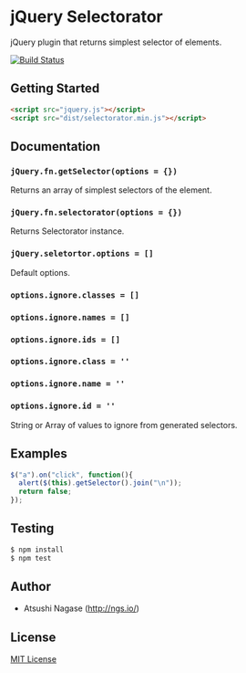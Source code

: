 # jQuery Selectorator

jQuery plugin that returns simplest selector of elements.

[![Build Status](https://travis-ci.org/ngs/jquery-selectorator.png?branch=master)](https://travis-ci.org/ngs/jquery-selectorator)

## Getting Started
```html
<script src="jquery.js"></script>
<script src="dist/selectorator.min.js"></script>
```

## Documentation
### `jQuery.fn.getSelector(options = {})`

Returns an array of simplest selectors of the element.

### `jQuery.fn.selectorator(options = {})`

Returns Selectorator instance.

### `jQuery.seletortor.options = []`
Default options.

### `options.ignore.classes = []`
### `options.ignore.names = []`
### `options.ignore.ids = []`
### `options.ignore.class = ''`
### `options.ignore.name = ''`
### `options.ignore.id = ''`

String or Array of values to ignore from generated selectors.

## Examples
```javascript
$("a").on("click", function(){
  alert($(this).getSelector().join("\n"));
  return false;
});
```

## Testing
```bash
$ npm install
$ npm test
```

## Author

* Atsushi Nagase (http://ngs.io/)

## License
[MIT License](http://en.wikipedia.org/wiki/MIT_License)
